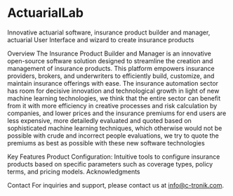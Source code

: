 # ActuarialLab
Innovative actuarial software, insurance product builder and manager, actuarial User Interface and wizard to create insurance products


Overview
The Insurance Product Builder and Manager is an innovative open-source software solution designed to streamline the creation and management of insurance products. This platform empowers insurance providers, brokers, and underwriters to efficiently build, customize, and maintain insurance offerings with ease.
The insurance automation sector has room for decisive innovation and technological growth in light of new machine learning technologies, we think that the entire sector can benefit from it with more efficiency in creative processes and risk calculation by companies, and lower prices and the insurance premiums for end users are less expensive, more detailedly evaluated and quoted based on sophisticated machine learning techniques, which otherwise would not be possible with crude and incorrect people evaluations, we try to quote the premiums as best as possible with these new software technologies


Key Features
Product Configuration: Intuitive tools to configure insurance products based on specific parameters such as coverage types, policy terms, and pricing models.
Acknowledgments

Contact
For inquiries and support, please contact us at info@c-tronik.com.
